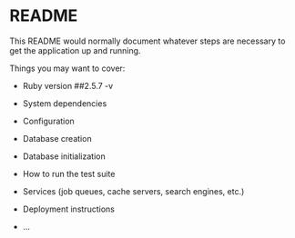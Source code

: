 # README

This README would normally document whatever steps are necessary to get the
application up and running.

Things you may want to cover:

* Ruby version
  ##2.5.7 -v
* System dependencies

* Configuration

* Database creation

* Database initialization

* How to run the test suite

* Services (job queues, cache servers, search engines, etc.)

* Deployment instructions

* ...
